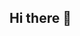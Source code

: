 ## Hi there 👋

<!--
**diegoReisancho/diegoReisancho** is a ✨ _special_ ✨ repository because its `README.md` (this file) appears on your GitHub profile.

Here are some ideas to get you started:

- 🔭 I’m currently working on Dynamic
- 🌱 I’m currently learning UTPL
- 👯 I’m looking to collaborate on AI
- 💬 Ask me about technology
- ⚡ Fun fact: dance
-->
